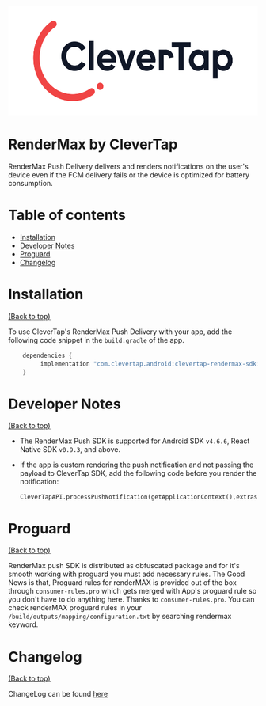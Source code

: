 <p align="center">
  <img src="https://github.com/CleverTap/clevertap-ios-sdk/blob/master/docs/images/clevertap-logo.png" height="220"/>
</p>

# RenderMax by CleverTap

RenderMax Push Delivery delivers and renders notifications on the user's device even if the FCM delivery fails or the device is optimized for battery consumption.

# Table of contents

- [Installation](#installation)
- [Developer Notes](#developer-notes)
- [Proguard](#proguard)
- [Changelog](#changelog)

# Installation

[(Back to top)](#table-of-contents)

To use CleverTap's RenderMax Push Delivery with your app, add the following code snippet in the `build.gradle` of the app.

```groovy
    dependencies {
         implementation "com.clevertap.android:clevertap-rendermax-sdk:1.0.2"
    }
```

# Developer Notes

[(Back to top)](#table-of-contents)

* The RenderMax Push SDK is supported for Android SDK `v4.6.6`, React Native SDK `v0.9.3`, and above.
* If the app is custom rendering the push notification and not passing the payload to CleverTap SDK, add the following code before you render the notification:

  ```
  CleverTapAPI.processPushNotification(getApplicationContext(),extras);
  ```

# Proguard

[(Back to top)](#table-of-contents)

RenderMax push SDK is distributed as obfuscated package and for it's smooth working with proguard you must add necessary rules.
The Good News is that, Proguard rules for renderMAX is provided out of the box through `consumer-rules.pro` which gets merged with App's proguard rule so you don't have to do anything here.
Thanks to `consumer-rules.pro`. You can check renderMAX proguard rules in your `/build/outputs/mapping/configuration.txt` by searching rendermax keyword.

# Changelog

[(Back to top)](#table-of-contents)

ChangeLog can be found [here](https://github.com/CleverTap/clevertap-android-sdk/blob/master/docs/CTRENDERMAXCHANGELOG.md)